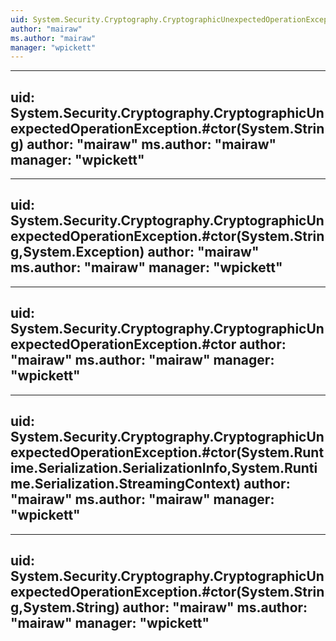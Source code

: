 ```yaml
---
uid: System.Security.Cryptography.CryptographicUnexpectedOperationException
author: "mairaw"
ms.author: "mairaw"
manager: "wpickett"
---
```


---
uid: System.Security.Cryptography.CryptographicUnexpectedOperationException.#ctor(System.String)
author: "mairaw"
ms.author: "mairaw"
manager: "wpickett"
---

---
uid: System.Security.Cryptography.CryptographicUnexpectedOperationException.#ctor(System.String,System.Exception)
author: "mairaw"
ms.author: "mairaw"
manager: "wpickett"
---

---
uid: System.Security.Cryptography.CryptographicUnexpectedOperationException.#ctor
author: "mairaw"
ms.author: "mairaw"
manager: "wpickett"
---

---
uid: System.Security.Cryptography.CryptographicUnexpectedOperationException.#ctor(System.Runtime.Serialization.SerializationInfo,System.Runtime.Serialization.StreamingContext)
author: "mairaw"
ms.author: "mairaw"
manager: "wpickett"
---

---
uid: System.Security.Cryptography.CryptographicUnexpectedOperationException.#ctor(System.String,System.String)
author: "mairaw"
ms.author: "mairaw"
manager: "wpickett"
---
